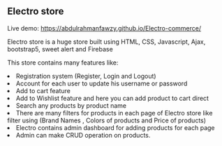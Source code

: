 ## Electro store
Live demo: https://abdulrahmanfawzy.github.io/Electro-commerce/

Electro store is a huge store built using HTML, CSS, Javascript, Ajax, bootstrap5, sweet alert and Firebase

This store contains many features like:

<li>Registration system (Register, Login and Logout)</li>
<li>Account for each user to update his username or password</li>
<li>Add to cart feature</li>
<li>Add to Wishlist feature and here you can add product to cart direct</li>
<li>Search any products by product name</li>
<li>There are many filters for products in each page of Electro store like filter using (Brand Names , Colors of products and Price of products)</li>
<li>Electro contains admin dashboard for adding products for each page</li>
<li>Admin can make CRUD operation on products.</li>
